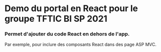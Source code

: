 # Demo du portal en React pour le groupe TFTIC BI SP 2021

### Permet d'ajouter du code React en dehors de l'app.
Par exemple, pour inclure des composants React dans des page ASP MVC.
